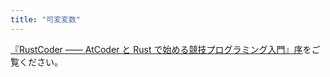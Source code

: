 ```yaml
---
title: "可変変数"
---
```


[『RustCoder ―― AtCoder と Rust で始める競技プログラミング入門』序](https://zenn.dev/toga/books/rust-atcoder/viewer/intro)をご覧ください。

